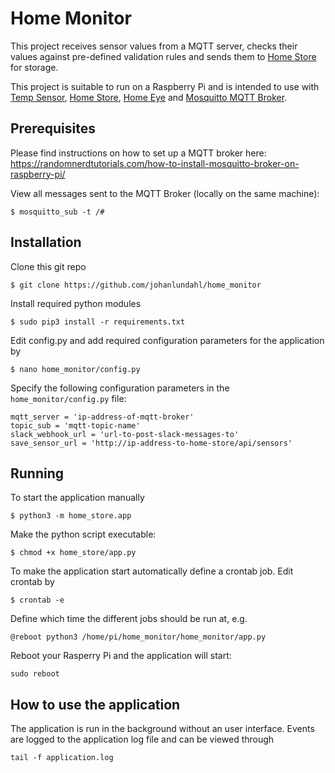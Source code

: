 # Home Monitor
This project receives sensor values from a MQTT server, checks their values against pre-defined validation rules and sends them to [Home Store](http://github.com/johanlundahl/home_store) for storage.

This project is suitable to run on a Raspberry Pi and is intended to use with [Temp Sensor](http://github.com/johanlundahl/temp_sensor), [Home Store](http://github.com/johanlundahl/home_store), [Home Eye](http://github.com/johanlundahl/home_eye) and [Mosquitto MQTT Broker](https://randomnerdtutorials.com/how-to-install-mosquitto-broker-on-raspberry-pi/).

## Prerequisites
Please find instructions on how to set up a MQTT broker here: https://randomnerdtutorials.com/how-to-install-mosquitto-broker-on-raspberry-pi/

View all messages sent to the MQTT Broker (locally on the same machine):

```
$ mosquitto_sub -t /#
```

## Installation

Clone this git repo

```
$ git clone https://github.com/johanlundahl/home_monitor
```

Install required python modules

```
$ sudo pip3 install -r requirements.txt
```

Edit config.py and add required configuration parameters for the application by
```
$ nano home_monitor/config.py
```

Specify the following configuration parameters in the `home_monitor/config.py` file:
```
mqtt_server = 'ip-address-of-mqtt-broker'
topic_sub = 'mqtt-topic-name'
slack_webhook_url = 'url-to-post-slack-messages-to'
save_sensor_url = 'http://ip-address-to-home-store/api/sensors'
```


## Running

To start the application manually 
```
$ python3 -m home_store.app
```

Make the python script executable:
```
$ chmod +x home_store/app.py
```

To make the application start automatically define a crontab job. Edit crontab by
```
$ crontab -e
```

Define which time the different jobs should be run at, e.g.
```
@reboot python3 /home/pi/home_monitor/home_monitor/app.py
```

Reboot your Rasperry Pi and the application will start:
```
sudo reboot
```

## How to use the application
The application is run in the background without an user interface. Events are logged to the application log file and can be viewed through
```
tail -f application.log
```
